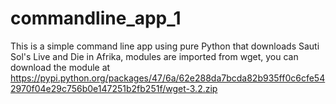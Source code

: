 # commandline_app_1
This is a simple command line app using pure Python that downloads Sauti Sol's Live and Die in Afrika, modules are imported from wget, you can download the module at https://pypi.python.org/packages/47/6a/62e288da7bcda82b935ff0c6cfe542970f04e29c756b0e147251b2fb251f/wget-3.2.zip
